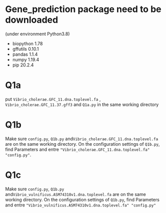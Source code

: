 # Gene_prediction package need to be downloaded
(under environment Python3.8)
- biopython 1.78
- gffutils 0.10.1
- pandas 1.1.4
- numpy 1.19.4
- pip 20.2.4

# Q1a
put `Vibrio_cholerae.GFC_11.dna.toplevel.fa` , `Vibrio_cholerae.GFC_11.37.gff3` and `Q1a.py` in the same working directory

# Q1b
Make sure `config.py`, `Q1b.py` and`Vibrio_cholerae.GFC_11.dna.toplevel.fa` are on the same working directory. 
On the configuration settings of `Q1b.py`, find Parameters and entre `"Vibrio_cholerae.GFC_11.dna.toplevel.fa" "config.py"`. 

# Q1c
Make sure `config.py`, `Q1b.py` and`Vibrio_vulnificus.ASM74310v1.dna.toplevel.fa` are on the same working directory. 
On the configuration settings of `Q1b.py`, find Parameters and entre `"Vibrio_vulnificus.ASM74310v1.dna.toplevel.fa" "config.py"`

